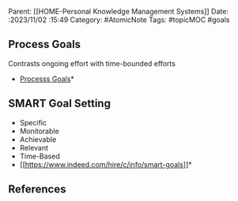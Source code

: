 Parent: [[HOME-Personal Knowledge Management Systems]]
Date: :2023/11/02 :15:49
Category: #AtomicNote
Tags:  #topicMOC #goals


## Process Goals
Contrasts ongoing effort with time-bounded efforts
  * [Processs Goals](https://durmonski.com/self-improvement/process-goals/?ref=refind)*

## SMART Goal Setting
* Specific
* Monitorable
* Achievable
* Relevant
* Time-Based
 * [[https://www.indeed.com/hire/c/info/smart-goals]]*

## References
